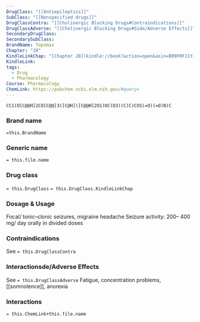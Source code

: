 ```yaml
---
DrugClass: "[[Antiepileptics]]"
SubClass: "[[Nonspecified drugs]]"
DrugClassContra: "[[Cholinergic Blocking Drugs#Contraindications]]"
DrugClassAdverse: "[[Cholinergic Blocking Drugs#Side/Adverse Effects]]"
SecondaryDrugClass: 
SecondarySubClass: 
BrandName: Topamax
Chapter: "28"
KindleLinkChap: "[Chapter 28](kindle://book?action=open&asin=B09FRF11YJ&location=14677)"
KindleLink: 
tags:
  - Drug
  - Pharmacology
Course: Pharmacology
ChemLink: https://pubchem.ncbi.nlm.nih.gov/#query=
---
```

```smiles
CC1(O[C@@H]2CO[C@@]3([C@H]([C@@H]2O1)OC(O3)(C)C)COS(=O)(=O)N)C
```

### Brand name
`=this.BrandName`

### Generic name
`= this.file.name`

### Drug class 
`= this.DrugClass`
	`= this.DrugClass.KindleLinkChap`

### Dosage & Usage
Focal/ tonic–clonic seizures, migraine headache
Seizure activity: 200– 400 mg/ day orally in divided doses

### Contraindications
See `= this.DrugClassContra`

### Interactionsde/Adverse Effects
See `= this.DrugClassAdverse`
Fatigue, concentration problems, [[somnolence]], anorexia

### Interactions

`= this.ChemLink+this.file.name`

